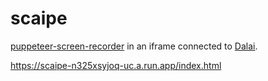 # scaipe

[puppeteer-screen-recorder](https://www.npmjs.com/package/puppeteer-screen-recorder) in an iframe connected to [Dalai](https://github.com/cocktailpeanut/dalai).

https://scaipe-n325xsyjoq-uc.a.run.app/index.html

